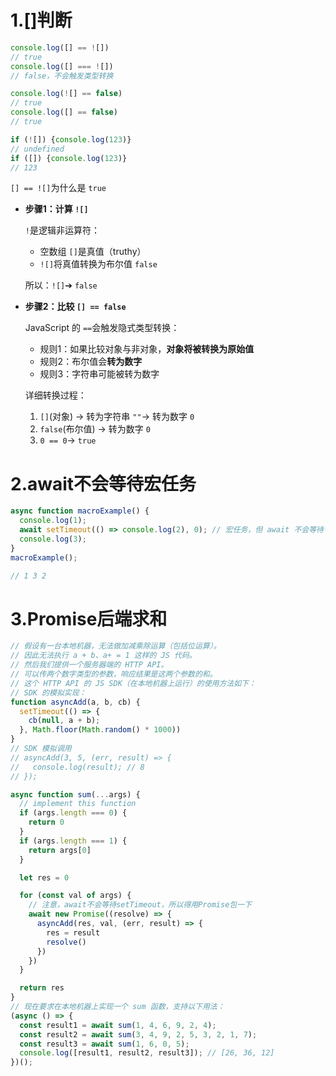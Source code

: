 # 1.[]判断

```js
console.log([] == ![])
// true
console.log([] === ![])
// false，不会触发类型转换

console.log(![] == false)
// true
console.log([] == false)
// true

if (![]) {console.log(123)}
// undefined
if ([]) {console.log(123)}
// 123
```

`[] == ![]`为什么是 `true`

- **步骤1：计算 `![]`**

  `!`是逻辑非运算符：

  - 空数组 `[]`是真值（truthy）
  - `![]`将真值转换为布尔值 `false`

  所以：`![]`➔ `false`

- **步骤2：比较 `[] == false`**

  JavaScript 的 `==`会触发隐式类型转换：

  - 规则1：如果比较对象与非对象，**对象将被转换为原始值**
  - 规则2：布尔值会**转为数字**
  - 规则3：字符串可能被转为数字

  详细转换过程：

  1. `[]`(对象) → 转为字符串 `""`→ 转为数字 `0`
  2. `false`(布尔值) → 转为数字 `0`
  3. `0 == 0`→ `true`

# 2.await不会等待宏任务

```js
async function macroExample() {
  console.log(1);
  await setTimeout(() => console.log(2), 0); // 宏任务，但 await 不会等待它
  console.log(3);
}
macroExample();

// 1 3 2
```

# 3.Promise后端求和

```js
// 假设有一台本地机器，无法做加减乘除运算（包括位运算）。
// 因此无法执行 a + b、a+ = 1 这样的 JS 代码。
// 然后我们提供一个服务器端的 HTTP API。
// 可以传两个数字类型的参数，响应结果是这两个参数的和。
// 这个 HTTP API 的 JS SDK（在本地机器上运行）​的使用方法如下：
// SDK 的模拟实现：
function asyncAdd(a, b, cb) {
  setTimeout(() => {
    cb(null, a + b);
  }, Math.floor(Math.random() * 1000))
}
// SDK 模拟调用
// asyncAdd(3, 5, (err, result) => {
//   console.log(result); // 8
// });

async function sum(...args) {
  // implement this function
  if (args.length === 0) {
    return 0
  }
  if (args.length === 1) {
    return args[0]
  }

  let res = 0

  for (const val of args) {
    // 注意，await不会等待setTimeout，所以得用Promise包一下
    await new Promise((resolve) => {
      asyncAdd(res, val, (err, result) => {
        res = result
        resolve()
      })
    })
  }

  return res
}
// 现在要求在本地机器上实现一个 sum 函数，支持以下用法：
(async () => {
  const result1 = await sum(1, 4, 6, 9, 2, 4);
  const result2 = await sum(3, 4, 9, 2, 5, 3, 2, 1, 7);
  const result3 = await sum(1, 6, 0, 5);
  console.log([result1, result2, result3]); // [26, 36, 12]
})();
```

